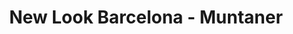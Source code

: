 ---
title: "New Look Barcelona - Muntaner"
url: /barcelona/new-look-barcelona-muntaner/
shop: Kosmetik
---